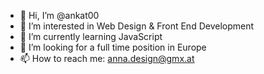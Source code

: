 - 👋 Hi, I’m @ankat00
- 👀 I’m interested in Web Design & Front End Development
- 🌱 I’m currently learning JavaScript
- 💞️ I’m looking for a full time position in Europe
- 📫 How to reach me: anna.design@gmx.at

<!---
ankat00/ankat00 is a ✨ special ✨ repository because its `README.md` (this file) appears on your GitHub profile.
You can click the Preview link to take a look at your changes.
--->
